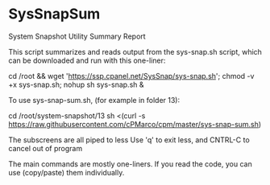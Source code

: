 SysSnapSum
==========

System Snapshot Utility Summary Report

This script summarizes and reads output from the sys-snap.sh script, which can be downloaded and run with this one-liner:

cd /root && wget 'https://ssp.cpanel.net/SysSnap/sys-snap.sh'; chmod -v +x sys-snap.sh; nohup sh sys-snap.sh &

To use sys-snap-sum.sh, (for example in folder 13):

cd /root/system-snapshot/13
sh <(curl -s https://raw.githubusercontent.com/cPMarco/cpm/master/sys-snap-sum.sh)

The subscreens are all piped to less
Use 'q' to exit less, and CNTRL-C to cancel out of program

The main commands are mostly one-liners.  If you read the code, you can use (copy/paste) them individually.
